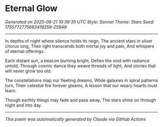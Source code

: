 # Eternal Glow

*Generated on 2025-08-21 10:39:35 UTC*
*Style: Sonnet*
*Theme: Stars*
*Seed: 1755772775683419258-25949*

---

In depths of night where silence holds its reign,
The ancient stars in silver chorus sing,
Their light transcends both mortal joy and pain,
And whispers of eternal offerings.

Each distant sun, a beacon burning bright,
Defies the void with radiance untold,
Through cosmic dance they weave threads of light,
And stories that will never grow too old.

The constellations map our fleeting dreams,
While galaxies in spiral patterns turn,
Their celestial fire forever gleams,
A lesson that our weary hearts must learn.

Though earthly things may fade and pass away,
The stars shine on through night and into day.

---

*This poem was automatically generated by Claude via GitHub Actions*
